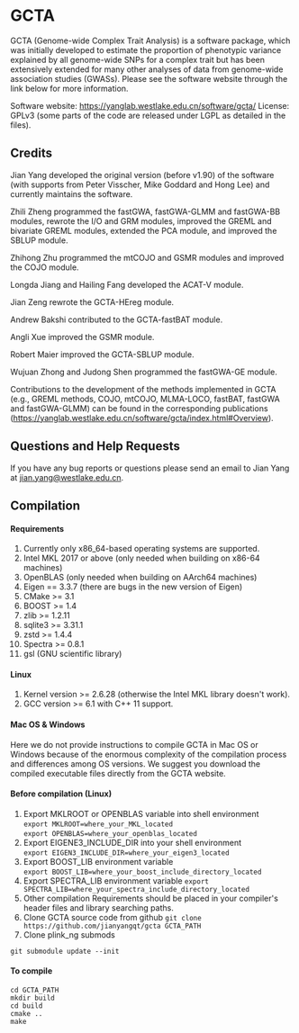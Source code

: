 # GCTA
GCTA (Genome-wide Complex Trait Analysis) is a software package, which was initially developed to estimate the proportion of phenotypic variance explained by all genome-wide SNPs for a complex trait but has been extensively extended for many other analyses of data from genome-wide association studies (GWASs). Please see the software website through the link below for more information.

Software website: https://yanglab.westlake.edu.cn/software/gcta/
License: GPLv3 (some parts of the code are released under LGPL as detailed in the files).


## Credits  
Jian Yang developed the original version (before v1.90) of the software (with supports from Peter Visscher, Mike Goddard and Hong Lee) and currently maintains the software.

Zhili Zheng programmed the fastGWA, fastGWA-GLMM and fastGWA-BB modules, rewrote the I/O and GRM modules, improved the GREML and bivariate GREML modules, extended the PCA module, and improved the SBLUP module.  

Zhihong Zhu programmed the mtCOJO and GSMR modules and improved the COJO module.  

Longda Jiang and Hailing Fang developed the ACAT-V module.  

Jian Zeng rewrote the GCTA-HEreg module.  

Andrew Bakshi contributed to the GCTA-fastBAT module.

Angli Xue improved the GSMR module.

Robert Maier improved the GCTA-SBLUP module.

Wujuan Zhong and Judong Shen programmed the fastGWA-GE module. 

Contributions to the development of the methods implemented in GCTA (e.g., GREML methods, COJO, mtCOJO, MLMA-LOCO, fastBAT, fastGWA and fastGWA-GLMM) can be found in the corresponding publications (https://yanglab.westlake.edu.cn/software/gcta/index.html#Overview).


## Questions and Help Requests
If you have any bug reports or questions please send an email to Jian Yang at <jian.yang@westlake.edu.cn>.


## Compilation

#### Requirements
1. Currently only x86\_64-based operating systems are supported.
2. Intel MKL 2017 or above (only needed when building on x86\-64 machines)
3. OpenBLAS (only needed when building on AArch64 machines)
4. Eigen == 3.3.7 (there are bugs in the new version of Eigen)
5. CMake >= 3.1
6. BOOST >= 1.4
7. zlib >= 1.2.11
8. sqlite3 >= 3.31.1
9. zstd >= 1.4.4
10. Spectra >= 0.8.1
11. gsl (GNU scientific library)

#### Linux
1. Kernel version >= 2.6.28 (otherwise the Intel MKL library doesn't work).
2. GCC version >= 6.1 with C++ 11 support.

#### Mac OS & Windows
Here we do not provide instructions to compile GCTA in Mac OS or Windows because of the enormous complexity of the compilation process and differences among OS versions. We suggest you download the compiled executable files directly from the GCTA website.

#### Before compilation (Linux)
1. Export MKLROOT or OPENBLAS variable into shell environment  
`export MKLROOT=where_your_MKL_located`  
`export OPENBLAS=where_your_openblas_located`  
2. Export EIGENE3_INCLUDE_DIR into your shell environment  
`export EIGEN3_INCLUDE_DIR=where_your_eigen3_located`  
3. Export BOOST_LIB environment variable  
`export BOOST_LIB=where_your_boost_include_directory_located`  
4. Export SPECTRA_LIB environment variable
`export SPECTRA_LIB=where_your_spectra_include_directory_located`
5. Other compilation Requirements should be placed in your compiler's header files and library searching paths.  
6. Clone GCTA source code from github 
`git clone https://github.com/jianyangqt/gcta GCTA_PATH`
7. Clone plink_ng submods
```
git submodule update --init
```

#### To compile
```
cd GCTA_PATH
mkdir build
cd build
cmake ..
make
```
